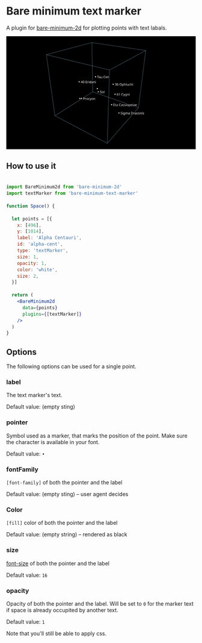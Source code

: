 # Bare minimum text marker

A plugin for [bare-minimum-2d](https://www.npmjs.com/package/bare-minimum-2d) for plotting points with text labals.

![](./example/public/favicon.svg)

## How to use it

```jsx

import BareMinimum2d from 'bare-minimum-2d'
import textMarker from 'bare-minimum-text-marker'

function Space() {

  let points = [{
    x: [496],
    y: [1014],
    label: 'Alpha Centauri',
    id: 'alpha-cent',
    type: 'textMarker',
    size: 1,
    opacity: 1,
    color: 'white',
    size: 2,
  }]

  return (
    <BareMinimum2d
      data={points}
      plugins={[textMarker]}
    />
  )
}

```

## Options

The following options can be used for a single point.

### label 

The text marker's text.

Default value: (empty sting)

### pointer

Symbol used as a marker, that marks the position of the point. Make sure the 
character is available in your font.

Default value: `•`

### fontFamily

`[font-family]` of both the pointer and the label 

Default value: (empty sting) – user agent decides

### Color 

`[fill]` color of both the pointer and the label 

Default value: (empty string) – rendered as black

### size

[font-size] of both the pointer and the label 

Default value: `16`

### opacity

Opacity of both the pointer and the label. Will be set to `0` for the marker
text if space is already occupited by another text.

Default value: `1`

Note that you'll still be able to apply css.

[font-family]: https://developer.mozilla.org/en-US/docs/Web/SVG/Attribute/font-family
[fill]: https://developer.mozilla.org/en-US/docs/Web/SVG/Attribute/fill
[font-size]: https://developer.mozilla.org/en-US/docs/Web/SVG/Attribute/font-size
